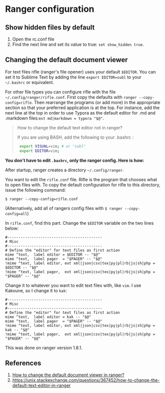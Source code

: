 # Ranger configuration

## Show hidden files by default

1. Open the rc.conf file
2. Find the next line and set its value to true: `set show_hidden true`.

## Changing the default document viewer

For text files rifle (ranger's file opener) uses your default `$EDITOR`. You can set it to Sublime Text by adding the line `export EDITOR=subl` to your `~/.bashrc` or equivalent.

For other file types you can configure rifle with the file `~/.config/ranger/rifle.conf`. First copy the defaults with `ranger --copy-config=rifle`. Then rearrange the programs (or add more) in the appropriate section so that your preferred application is at the top. For instance, add the next line at the top in order to use Typora as the default editor for .md and .markdown files:`ext md|markdown = typora "$@"`.

> How to change the default text editor not in ranger?
>
> If you are using BASH, add the following to your .bashrc :
>
> ```bash
>  export VISUAL=vim; # or "subl"
>  export EDITOR=vim;
> ```

**You don't have to edit `.bashrc`, only the ranger config. Here is how:**

After startup, ranger creates a directory `~/.config/ranger`.

You want to edit the `rifle.conf` file. Rifle is the program that chooses what to open files with. To copy the default configuration for rifle to this directory, issue the following command:

```
$ ranger --copy-config=rifle.conf
```

(Alternatively, add all of rangers config files with `$ ranger --copy-config=all`)

In `rifle.conf`, find this part. Change the `$EDITOR` variable on the two lines below:

```
#-------------------------------------------
# Misc
#-------------------------------------------
# Define the "editor" for text files as first action
mime ^text,  label editor = $EDITOR -- "$@"
mime ^text,  label pager  = "$PAGER" -- "$@"
!mime ^text, label editor, ext xml|json|csv|tex|py|pl|rb|js|sh|php = $EDITOR -- "$@"
!mime ^text, label pager,  ext xml|json|csv|tex|py|pl|rb|js|sh|php = "$PAGER" -- "$@"
```

Change it to whatever you want to edit text files with, like `vim`. I use Kakoune, so I change it to `kak`:

```
#-------------------------------------------
# Misc
#-------------------------------------------
# Define the "editor" for text files as first action
mime ^text,  label editor = kak -- "$@"
mime ^text,  label pager  = "$PAGER" -- "$@"
!mime ^text, label editor, ext xml|json|csv|tex|py|pl|rb|js|sh|php = kak -- "$@"
!mime ^text, label pager,  ext xml|json|csv|tex|py|pl|rb|js|sh|php = "$PAGER" -- "$@"
```

This was done on ranger version 1.8.1.

## References

1. [How to change the default document viewer in ranger?](https://superuser.com/questions/1234893/how-to-change-the-default-document-viewer-in-ranger)
2. https://unix.stackexchange.com/questions/367452/how-to-change-the-default-text-editor-in-ranger